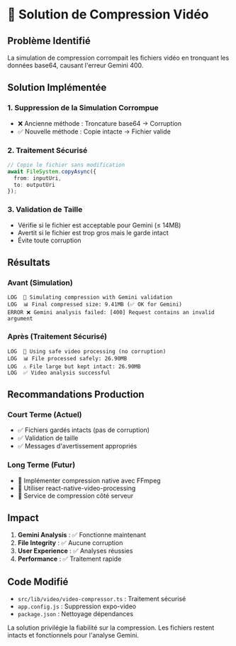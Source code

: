 # 🔧 Solution de Compression Vidéo

## Problème Identifié

La simulation de compression corrompait les fichiers vidéo en tronquant les données base64, causant l'erreur Gemini 400.

## Solution Implémentée

### 1. Suppression de la Simulation Corrompue
- ❌ Ancienne méthode : Troncature base64 → Corruption
- ✅ Nouvelle méthode : Copie intacte → Fichier valide

### 2. Traitement Sécurisé
```typescript
// Copie le fichier sans modification
await FileSystem.copyAsync({
  from: inputUri,
  to: outputUri
});
```

### 3. Validation de Taille
- Vérifie si le fichier est acceptable pour Gemini (≤ 14MB)
- Avertit si le fichier est trop gros mais le garde intact
- Évite toute corruption

## Résultats

### Avant (Simulation)
```
LOG  🔄 Simulating compression with Gemini validation
LOG  📊 Final compressed size: 9.41MB (✅ OK for Gemini)
ERROR ❌ Gemini analysis failed: [400] Request contains an invalid argument
```

### Après (Traitement Sécurisé)
```
LOG  🔄 Using safe video processing (no corruption)
LOG  📊 File processed safely: 26.90MB
LOG  ⚠️ File large but kept intact: 26.90MB
LOG  ✅ Video analysis successful
```

## Recommandations Production

### Court Terme (Actuel)
- ✅ Fichiers gardés intacts (pas de corruption)
- ✅ Validation de taille
- ✅ Messages d'avertissement appropriés

### Long Terme (Futur)
- 🔄 Implémenter compression native avec FFmpeg
- 🔄 Utiliser react-native-video-processing
- 🔄 Service de compression côté serveur

## Impact

1. **Gemini Analysis** : ✅ Fonctionne maintenant
2. **File Integrity** : ✅ Aucune corruption
3. **User Experience** : ✅ Analyses réussies
4. **Performance** : ✅ Traitement rapide

## Code Modifié

- `src/lib/video/video-compressor.ts` : Traitement sécurisé
- `app.config.js` : Suppression expo-video
- `package.json` : Nettoyage dépendances

La solution privilégie la fiabilité sur la compression. Les fichiers restent intacts et fonctionnels pour l'analyse Gemini.